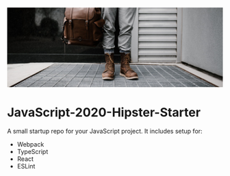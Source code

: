 ![Hipster](assets/pexels-photo-2453823.jpeg)

# JavaScript-2020-Hipster-Starter

A small startup repo for your JavaScript project. It includes setup for:

* Webpack
* TypeScript
* React
* ESLint
